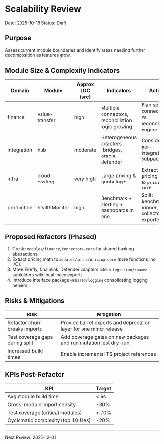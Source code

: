 # Scalability Review

Date: 2025-10-18
Status: Draft

## Purpose
Assess current module boundaries and identify areas needing further decomposition as features grow.

## Module Size & Complexity Indicators
| Domain | Module | Approx LOC (src) | Indicators | Action |
|--------|--------|------------------|------------|--------|
| finance | value-transfer | high | Multiple connectors, reconciliation logic growing | Plan split: connectors vs reconciliation engine |
| integration | hub | moderate | Heterogeneous adapters (bridges, oracle, defender) | Consider per-integration subpackages |
| infra | cloud-costing | very high | Large pricing & quota logic | Extract pricing core to `pricing-core` |
| production | healthMonitor | high | Benchmark + alerting + dashboards in one | Split: benchmark runner, collectors, exporters |

## Proposed Refactors (Phased)
1. Create `modules/finance/connectors-core` for shared banking abstractions.
2. Extract pricing math to `modules/infra/pricing-core` (pure functions, no I/O).
3. Move Firefly, Chainlink, Defender adapters into `integration/<name>` subfolders with local index exports.
4. Introduce interface package `@shared/logging` consolidating logging helpers.

## Risks & Mitigations
| Risk | Mitigation |
|------|-----------|
| Refactor churn breaks imports | Provide barrel exports and deprecation layer for one minor release |
| Test coverage gaps during split | Add coverage gates on new packages and run mutation test dry-run |
| Increased build times | Enable incremental TS project references |

## KPIs Post-Refactor
| KPI | Target |
|-----|--------|
| Avg module build time | < 6s |
| Cross-module import density | -30% |
| Test coverage (critical modules) | > 70% |
| Cyclomatic complexity (top 10 files) | -20% |

---
Next Review: 2025-12-01